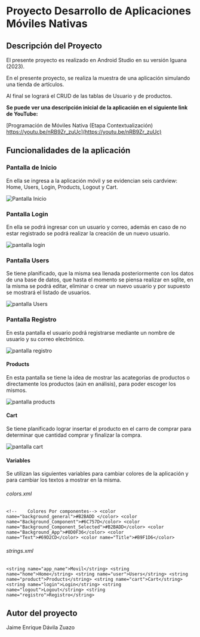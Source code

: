 # **Proyecto Desarrollo de Aplicaciones Móviles Nativas**


## Descripción del Proyecto

El presente proyecto es realizado en Android Studio en su versión Iguana (2023).

En el presente proyecto, se realiza la muestra de una aplicación simulando una tienda de artículos.

Al final se logrará el CRUD de las tablas de Usuario y de productos.

**Se puede ver una descripción inicial de la aplicación en el siguiente link de YouTube:**

[Programación de Móviles Nativa (Etapa Contextualización) https://youtu.be/nRB9Zr_zuUc](https://youtu.be/nRB9Zr_zuUc)


## Funcionalidades de la aplicación 

### Pantalla de Inicio
En ella se ingresa a la aplicación móvil y se evidencian seis cardview:
Home, Users, Login, Products, Logout y Cart.


![Pantalla Inicio](README/inicio.png)

### Pantalla Login
En ella se podrá ingresar con un usuario y correo, además en caso de no estar registrado se podrá realizar la creación de un nuevo usuario.


![pantalla login](README/login.png)

### Pantalla Users
Se tiene planificado, que la misma sea llenada posteriormente con los datos de una base de datos, que hasta el momento se piensa realizar en sqlite, en la misma se podrá editar, eliminar o crear un nuevo usuario y por supuesto se mostrará el listado de usuarios.

![pantalla Users](README/users.png)

### Pantalla Registro
En esta pantalla el usuario podrá registrarse mediante un nombre de usuario y su correo electrónico.

![pantalla registro](README/registro.png)

#### Products
En esta pantalla se tiene la idea de mostrar las acategorias de productos o directamente los productos (aún en análisis), para poder escoger los mismos.

![pantalla products](README/products.png)

#### Cart
Se tiene planificado lograr insertar el producto en el carro de comprar para determinar que cantidad comprar y finalizar la compra.

![pantalla cart](README/cart.png)


#### Variables

Se utilizan las siguientes variables para cambiar colores de la aplicación y para cambiar los textos a mostrar en la misma.

###### colors.xml

`<!--    Colores Por componentes-->
<color name="background_general">#B2BADD </color>
<color name="Background_Component">#6C757D</color>
<color name="Background_Component_Selected">#B2BADD</color>
<color name="Background_App">#0D0F36</color>
<color name="Text">#69D2CD</color>
<color name="Title">#B9F1D6</color>`

###### strings.xml

 `<string name="app_name">Movil</string>
    <string name="home">Home</string>
    <string name="user">Users</string>
    <string name="product">Products</string>
    <string name="cart">Cart</string>
    <string name="login">Login</string>
    <string name="logout">Logout</string>
    <string name="registro">Registro</string>`


## Autor del proyecto

Jaime Enrique Dávila Zuazo


